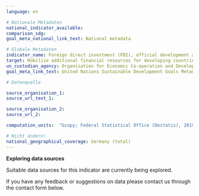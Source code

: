 ```yaml
---
language: en

# Nationale Metadaten
national_indicator_available:
comparison_sdg:
goal_meta_national_link_text: National metadata

# Globale Metadaten
indicator_name: Foreign direct investment (FDI), official development assistance and South-South cooperation as a proportion of total domestic budget
target: Mobilize additional financial resources for developing countries from multiple sources
un_custodian_agency: Organisation for Economic Co-operation and Development (OECD), United Nations Conference on Trade and Development (UNCTAD)
goal_meta_link_text: United Nations Sustainable Development Goals Metadata

# Datenquelle

source_organisation_1:
source_url_text_1:

source_organisation_2:
source_url_2:

computation_units:  "&copy; Federal Statistical Office (Destatis), 2019"

# Nicht ändern!
national_geographical_coverage: Germany (total)
---
```

**Exploring data sources**

Suitable data sources for this indicator are currently being explored.

If you have any feedback or suggestions on data please contact us through the contact form below.
